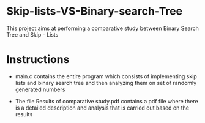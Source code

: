 Skip-lists-VS-Binary-search-Tree
================
This project aims at performing a comparative study between Binary Search Tree and Skip - Lists 

Instructions
=====================
* main.c contains the entire program which consists of implementing skip lists and binary search tree and then analyzing them on set of randomly generated numbers

* The file Results of comparative study.pdf contains a pdf file where there is a detailed description and analysis that is carried out based on the results 


